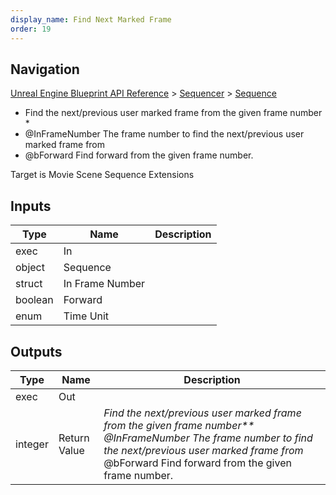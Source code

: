 ```yaml
---
display_name: Find Next Marked Frame
order: 19
---
```

## Navigation

[Unreal Engine Blueprint API Reference](https://dev.epicgames.com/documentation/en-us/unreal-engine/BlueprintAPI) > [Sequencer](https://dev.epicgames.com/documentation/en-us/unreal-engine/BlueprintAPI/Sequencer) > [Sequence](https://dev.epicgames.com/documentation/en-us/unreal-engine/BlueprintAPI/Sequencer/Sequence)

- Find the next/previous user marked frame from the given frame number
  \*
- @InFrameNumber The frame number to find the next/previous user marked frame from
- @bForward Find forward from the given frame number.

Target is Movie Scene Sequence Extensions

## Inputs

| Type | Name | Description |
| --- | --- | --- |
| exec | In |  |
| object | Sequence |  |
| struct | In Frame Number |  |
| boolean | Forward |  |
| enum | Time Unit |  |

## Outputs

| Type | Name | Description |
| --- | --- | --- |
| exec | Out |  |
| integer | Return Value | *Find the next/previous user marked frame from the given frame number\*\* @InFrameNumber The frame number to find the next/previous user marked frame from* @bForward Find forward from the given frame number. |
